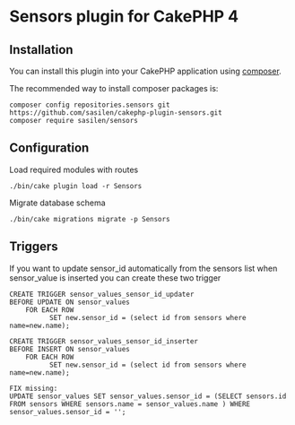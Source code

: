 # Sensors plugin for CakePHP 4

## Installation

You can install this plugin into your CakePHP application using [composer](http://getcomposer.org).

The recommended way to install composer packages is:

```
composer config repositories.sensors git https://github.com/sasilen/cakephp-plugin-sensors.git
composer require sasilen/sensors
```
## Configuration

Load required modules with routes
```
./bin/cake plugin load -r Sensors
```
Migrate database schema
```
./bin/cake migrations migrate -p Sensors
```

## Triggers
If you want to update sensor_id automatically from the sensors list when sensor_value is inserted you can create these two trigger
```
CREATE TRIGGER sensor_values_sensor_id_updater
BEFORE UPDATE ON sensor_values
    FOR EACH ROW
          SET new.sensor_id = (select id from sensors where name=new.name);

CREATE TRIGGER sensor_values_sensor_id_inserter
BEFORE INSERT ON sensor_values
    FOR EACH ROW
          SET new.sensor_id = (select id from sensors where name=new.name);

FIX missing:
UPDATE sensor_values SET sensor_values.sensor_id = (SELECT sensors.id FROM sensors WHERE sensors.name = sensor_values.name ) WHERE sensor_values.sensor_id = '';
```
